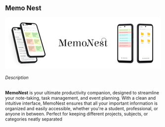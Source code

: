 ## Memo Nest

<div style="display: flex; flex-wrap: wrap; gap: 10px;">
  <img src="https://github.com/kishore2797/2024/blob/main/memo_nest/MemoNest_Banner.png" alt="Home" style="width: 100%;">
</div>
<h6>Description</h6>
<p><strong>MemoNest</strong> is your ultimate productivity companion, designed to streamline your note-taking, task management, and event planning. With a clean and intuitive interface, MemoNest ensures that all your important information is organized and easily accessible, whether you're a student, professional, or anyone in between. Perfect for keeping different projects, subjects, or categories neatly separated</p>

